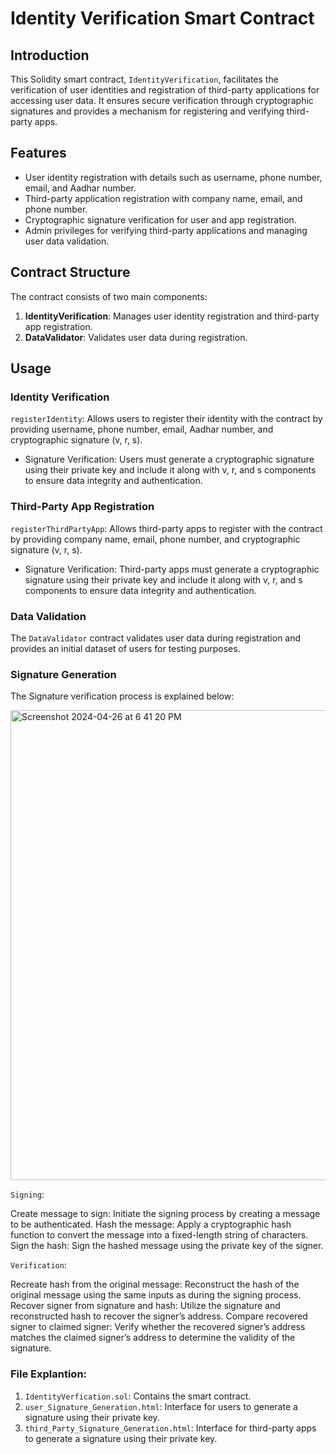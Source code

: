 # Identity Verification Smart Contract

## Introduction
This Solidity smart contract, `IdentityVerification`, facilitates the verification of user identities and registration of third-party applications for accessing user data. It ensures secure verification through cryptographic signatures and provides a mechanism for registering and verifying third-party apps.

## Features
- User identity registration with details such as username, phone number, email, and Aadhar number.
- Third-party application registration with company name, email, and phone number.
- Cryptographic signature verification for user and app registration.
- Admin privileges for verifying third-party applications and managing user data validation.

## Contract Structure
The contract consists of two main components:
1. **IdentityVerification**: Manages user identity registration and third-party app registration.
2. **DataValidator**: Validates user data during registration.

## Usage
### Identity Verification
`registerIdentity`: Allows users to register their identity with the contract by providing username, phone number, email, Aadhar number, and cryptographic signature (v, r, s).
   - Signature Verification: Users must generate a cryptographic signature using their private key and include it along with v, r, and s components to ensure data integrity and authentication.

### Third-Party App Registration
`registerThirdPartyApp`: Allows third-party apps to register with the contract by providing company name, email, phone number, and cryptographic signature (v, r, s).
   - Signature Verification: Third-party apps must generate a cryptographic signature using their private key and include it along with v, r, and s components to ensure data integrity and authentication.

### Data Validation
The `DataValidator` contract validates user data during registration and provides an initial dataset of users for testing purposes.

### Signature Generation
The Signature verification process is explained below:

<img width="752" alt="Screenshot 2024-04-26 at 6 41 20 PM" src="https://github.com/shreya241103/Blockchain-based-identity-verification/assets/115857097/977efd7c-7284-461a-b711-757164861a0d">

`Signing`:

Create message to sign: Initiate the signing process by creating a message to be authenticated.
Hash the message: Apply a cryptographic hash function to convert the message into a fixed-length string of characters.
Sign the hash: Sign the hashed message using the private key of the signer.

`Verification`:

Recreate hash from the original message: Reconstruct the hash of the original message using the same inputs as during the signing process.
Recover signer from signature and hash: Utilize the signature and reconstructed hash to recover the signer’s address.
Compare recovered signer to claimed signer: Verify whether the recovered signer’s address matches the claimed signer’s address to determine the validity of the signature.

### File Explantion:
1. `IdentityVerfication.sol`: Contains the smart contract.
2. `user_Signature_Generation.html`: Interface for users to generate a signature using their private key.
3. `third_Party_Signature_Generation.html`: Interface for third-party apps to generate a signature using their private key. 
